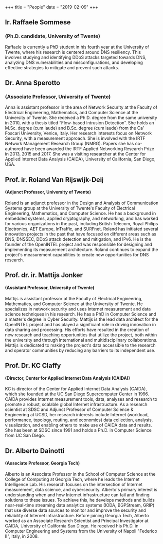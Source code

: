 +++
title = "People"
date = "2019-02-09"
+++

## Ir. Raffaele Sommese
### (Ph.D. candidate, University of Twente)

Raffaele is currently a PhD student in his fourth year at the University of Twente, where his research is centered around DNS resiliency. This involves studying and identifying DDoS attacks targeted towards DNS, analyzing DNS vulnerabilities and misconfigurations, and developing effective strategies to mitigate and prevent such attacks.

## Dr. Anna Sperotto
### (Associate Professor, University of Twente)

Anna is assistant professor in the area of Network Security  at the Faculty of Electrical Engineering, Mathematics, and Computer Science at the University of Twente. She received a Ph.D. degree from the same university in 2010, with a thesis titled “Flow-based Intrusion Detection”. She holds an M.Sc. degree (cum laude) and B.Sc. degree (cum laude) from the Ca’ Foscari University, Venice, Italy. Her research interests focus on Network Security, with a measurement approach. She is involved with the IRTF Network Management Research Group (NMRG). Papers she has co-authored have been awarded the IRTF Applied Networking Research Prize in 2013, 2015 and 2017. She was a visiting researcher at the Center for Applied Internet Data Analysis (CAIDA), University of California, San Diego, USA.

## Prof. ir. Roland Van Rijswijk-Deij
#### (Adjunct Professor, University of Twente)

Roland is an adjunct professor in the Design and Analysis of Communication Systems group at the University of Twente's Faculty of Electrical Engineering, Mathematics, and Computer Science. He has a background in embedded systems, applied cryptography, and networking, and has worked for various organizations in the past, including British Telecom, Royal Philips Electronics, AET Europe, InTraffic, and SURFnet. Roland has initiated several innovation projects in the past that have focused on different areas such as DNS, DNSSEC, DDoS attack detection and mitigation, and IPv6. He is the founder of the OpenINTEL project and was responsible for designing and implementing its measurement architecture. Roland continues to expand the project's measurement capabilities to create new opportunities for DNS research.

## Prof. dr. ir. Mattijs Jonker
#### (Assistant Professor, University of Twente)

Mattijs is assistant professor at the Faculty of Electrical Engineering, Mathematics, and Computer Science at the University of Twente. He specializes in network security and uses Internet measurement and data science techniques in his research. He has a PhD in Computer Science and a master's degree in Cyber Security. Mattijs is the lead data architect for the OpenINTEL project and has played a significant role in driving innovation in data sharing and processing. His efforts have resulted in the creation of new research and teaching opportunities that utilize the project, both within the university and through international and multidisciplinary collaborations. Mattijs is dedicated to making the project's data accessible to the research and operator communities by reducing any barriers to its independent use.

## Prof. Dr. KC Claffy
#### (Director, Center for Applied Internet Data Analysis (CAIDA))
KC is director of the Center for Applied Internet Data Analysis (CAIDA), which
she founded at the UC San Diego Supercomputer Center in 1996. CAIDA provides Internet
measurement tools, data, analyses and research to promote a robust, scalable global Internet
infrastructure. As a research scientist at SDSC and Adjunct Professor of Computer Science
& Engineering at UCSD, her research interests include Internet (workload, performance,
topology, routing, and economics) data collection, analysis, visualization, and enabling others
to make use of CAIDA data and results. She has been at SDSC since 1991 and holds a Ph.D.
in Computer Science from UC San Diego. 

## Dr. Alberto Dainotti
#### (Associate Professor, Georgia Tech)
Alberto is an Associate Professor in the School of Computer Science at the College of Computing at Georgia Tech,
where he leads the Internet Intelligence Lab. His research focuses on the intersection of Internet measurement,
data science, and cybersecurity. Alberto's primary interest is understanding when and how Internet infrastructure
can fail and finding solutions to these issues. To achieve this, he develops methods and builds near-real-time
streaming data analytics systems (IODA, BGPStream, GRIP) that use diverse data sources to monitor and improve
the security and reliability of Internet infrastructure. 
Before joining Georgia Tech, Alberto worked as an Associate Research Scientist and Principal Investigator at 
CAIDA, University of California San Diego.
He received his Ph.D. in Computer Engineering and Systems from the University of Napoli "Federico II", Italy, in 2008.
